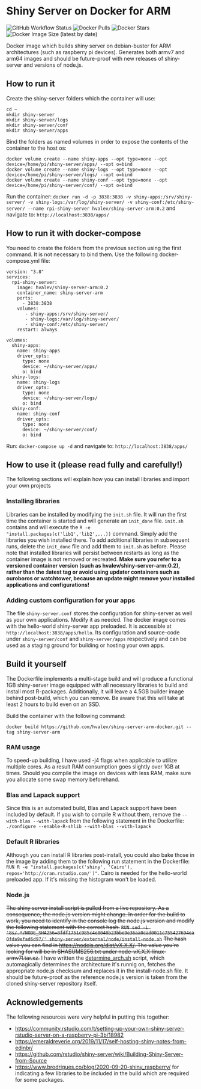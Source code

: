 # Shiny Server on Docker for ARM

![GitHub Workflow Status](https://img.shields.io/github/workflow/status/hvalev/shiny-server-arm-docker/ci)
![Docker Pulls](https://img.shields.io/docker/pulls/hvalev/shiny-server-arm)
![Docker Stars](https://img.shields.io/docker/stars/hvalev/shiny-server-arm)
![Docker Image Size (latest by date)](https://img.shields.io/docker/image-size/hvalev/shiny-server-arm)

Docker image which builds shiny server on debian-buster for ARM architectures (such as raspberry pi devices). Generates both armv7 and arm64 images and should be future-proof with new releases of shiny-server and versions of node.js.

## How to run it
Create the shiny-server folders which the container will use:
```
cd ~
mkdir shiny-server
mkdir shiny-server/logs
mkdir shiny-server/conf
mkdir shiny-server/apps
```
Bind the folders as named volumes in order to expose the contents of the container to the host os:
```
docker volume create --name shiny-apps --opt type=none --opt device=/home/pi/shiny-server/apps/ --opt o=bind
docker volume create --name shiny-logs --opt type=none --opt device=/home/pi/shiny-server/logs/ --opt o=bind
docker volume create --name shiny-conf --opt type=none --opt device=/home/pi/shiny-server/conf/ --opt o=bind
```
Run the container:
```docker run -d -p 3838:3838 -v shiny-apps:/srv/shiny-server/ -v shiny-logs:/var/log/shiny-server/ -v shiny-conf:/etc/shiny-server/ --name rpi-shiny-server hvalev/shiny-server-arm:0.2```
and navigate to:
```http://localhost:3838/apps/```

## How to run it with docker-compose
You need to create the folders from the previous section using the first command. It is not necessary to bind them. Use the following docker-compose.yml file:
```
version: "3.8"
services:
  rpi-shiny-server:
    image: hvalev/shiny-server-arm:0.2
    container_name: shiny-server-arm
    ports:
      - 3838:3838
    volumes:
       - shiny-apps:/srv/shiny-server/
       - shiny-logs:/var/log/shiny-server/
       - shiny-conf:/etc/shiny-server/
    restart: always

volumes:
  shiny-apps:
    name: shiny-apps
    driver_opts:
      type: none
      device: ~/shiny-server/apps/
      o: bind
  shiny-logs:
    name: shiny-logs
    driver_opts:
      type: none
      device: ~/shiny-server/logs/
      o: bind
  shiny-conf:
    name: shiny-conf
    driver_opts:
      type: none
      device: ~/shiny-server/conf/
      o: bind
```
Run: ```docker-compose up -d``` and navigate to: ```http://localhost:3838/apps/```

## How to use it (please read fully and carefully!)
The following sections will explain how you can install libraries and import your own projects

### Installing libraries
Libraries can be installed by modifying the ```init.sh``` file. It will run the first time the container is started and will generate an ```init_done``` file. ```init.sh``` contains and will execute the ```R -e "install.packages(c('lib1','lib2',...))``` command. Simply add the libraries you wish installed there. To add additional libraries in subsequent runs, delete the ```init_done``` file and add them to ```init.sh``` as before. Please note that installed libraries will persist between restarts as long as the container image is not removed or recreated. **Make sure you refer to a versioned container version (such as hvalev/shiny-server-arm:0.2), rather than the :latest tag or avoid using updater containers such as ouroboros or watchtower, because an update might remove your installed applications and configurations!**

### Adding custom configuration for your apps
The file ```shiny-server.conf``` stores the configuration for shiny-server as well as your own applications. Modify it as needed. The docker image comes with the hello-world shiny-server app preloaded. It is accessible at ```http://localhost:3838/apps/hello```. Its configuration and source-code under ```shiny-server/conf``` and ```shiny-server/apps``` respectively and can be used as a staging ground for building or hosting your own apps.

## Build it yourself
The Dockerfile implements a multi-stage build and will produce a functional 1GB shiny-server image equipped with all necessary libraries to build and install most R-packages. Additionally, it will leave a 4.5GB builder image behind post-build, which you can remove. Be aware that this will take at least 2 hours to build even on an SSD.

Build the container with the following command:
```
docker build https://github.com/hvalev/shiny-server-arm-docker.git --tag shiny-server-arm
```

### RAM usage
To speed-up building, I have used -j4 flags when applicable to utilize multiple cores. As a result RAM consumption goes slightly over 1GB at times. Should you compile the image on devices with less RAM, make sure you allocate some swap memory beforehand.

### Blas and Lapack support
Since this is an automated build, Blas and Lapack support have been included by default.
If you wish to compile R without them, remove the ```--with-blas --with-lapack``` from the following statement in the Dockerfile: ```./configure --enable-R-shlib --with-blas --with-lapack```

### Default R libraries
Although you can install R libraries post-install, you could also bake those in the image by adding them to the following run statement in the Dockerfile:
```RUN R -e "install.packages(c('shiny', 'Cairo'), repos='http://cran.rstudio.com/')"```.
Cairo is needed for the hello-world preloaded app. If it's missing the histogram won't be loaded.

### Node.js
~~The shiny server install script is pulled from a live repository. As a consequence, the node.js version might change. In order for the build to work, you need to identify in the console log the node.js version and modify the following statement with the correct hash.~~
~~`RUN sed -i '8s/.*/NODE_SHA256=8fdf1751c985c4e8048b23bbe9e36aa0cad0011c755427694ea0fda9efad6d97/' shiny-server/external/node/install-node.sh`~~
~~The hash value you can find in https://nodejs.org/dist/vX.X.X/. The value you're looking for will be in SHASUMS256.txt under node-vX.X.X-linux-armv7l.tar.xz.~~
I have written the [determine_arch.sh](https://github.com/hvalev/shiny-server-arm-docker/blob/master/determine_arch.sh) script, which automagically determines the architecture it's runnig on, fetches the appropriate node.js checksum and replaces it in the install-node.sh file. It should be future-proof as the reference node.js version is taken from the cloned shiny-server repository itself.

## Acknowledgements
The following resources were very helpful in putting this together:
* https://community.rstudio.com/t/setting-up-your-own-shiny-server-rstudio-server-on-a-raspberry-pi-3b/18982
* https://emeraldreverie.org/2019/11/17/self-hosting-shiny-notes-from-edinbr/
* https://github.com/rstudio/shiny-server/wiki/Building-Shiny-Server-from-Source
* https://www.brodrigues.co/blog/2020-09-20-shiny_raspberry/ for indicating a few libraries to be included in the build which are required for some packages.
